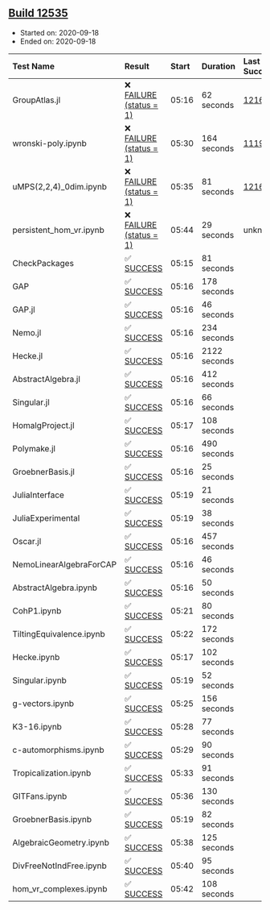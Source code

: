 ## [Build 12535](https://oscarci.mathematik.uni-kl.de/job/oscar/12535/)

* Started on: 2020-09-18
* Ended on: 2020-09-18

| Test Name    | Result | Start | Duration | Last Success | First Failure |
|:-------------|:-------|:------|:---------|:-------------|:--------------|
| GroupAtlas.jl | ❌ [FAILURE (status = 1)](https://oscarci.mathematik.uni-kl.de/job/oscar/12535/artifact/logs/build-12535/GroupAtlas.jl.log) | 05:16 | 62 seconds | [12167](https://oscarci.mathematik.uni-kl.de/job/oscar/12167/) | [12168](https://oscarci.mathematik.uni-kl.de/job/oscar/12168/) |
| wronski-poly.ipynb | ❌ [FAILURE (status = 1)](https://oscarci.mathematik.uni-kl.de/job/oscar/12535/artifact/logs/build-12535/wronski-poly.ipynb.log) | 05:30 | 164 seconds | [11192](https://oscarci.mathematik.uni-kl.de/job/oscar/11192/) | [11193](https://oscarci.mathematik.uni-kl.de/job/oscar/11193/) |
| uMPS(2,2,4)_0dim.ipynb | ❌ [FAILURE (status = 1)](https://oscarci.mathematik.uni-kl.de/job/oscar/12535/artifact/logs/build-12535/uMPS-2-2-4-_0dim.ipynb.log) | 05:35 | 81 seconds | [12167](https://oscarci.mathematik.uni-kl.de/job/oscar/12167/) | [12168](https://oscarci.mathematik.uni-kl.de/job/oscar/12168/) |
| persistent_hom_vr.ipynb | ❌ [FAILURE (status = 1)](https://oscarci.mathematik.uni-kl.de/job/oscar/12535/artifact/logs/build-12535/persistent_hom_vr.ipynb.log) | 05:44 | 29 seconds | unknown | unknown |
| CheckPackages | ✅ [SUCCESS](https://oscarci.mathematik.uni-kl.de/job/oscar/12535/artifact/logs/build-12535/CheckPackages.log) | 05:15 | 81 seconds |  |  |
| GAP | ✅ [SUCCESS](https://oscarci.mathematik.uni-kl.de/job/oscar/12535/artifact/logs/build-12535/GAP.log) | 05:16 | 178 seconds |  |  |
| GAP.jl | ✅ [SUCCESS](https://oscarci.mathematik.uni-kl.de/job/oscar/12535/artifact/logs/build-12535/GAP.jl.log) | 05:16 | 46 seconds |  |  |
| Nemo.jl | ✅ [SUCCESS](https://oscarci.mathematik.uni-kl.de/job/oscar/12535/artifact/logs/build-12535/Nemo.jl.log) | 05:16 | 234 seconds |  |  |
| Hecke.jl | ✅ [SUCCESS](https://oscarci.mathematik.uni-kl.de/job/oscar/12535/artifact/logs/build-12535/Hecke.jl.log) | 05:16 | 2122 seconds |  |  |
| AbstractAlgebra.jl | ✅ [SUCCESS](https://oscarci.mathematik.uni-kl.de/job/oscar/12535/artifact/logs/build-12535/AbstractAlgebra.jl.log) | 05:16 | 412 seconds |  |  |
| Singular.jl | ✅ [SUCCESS](https://oscarci.mathematik.uni-kl.de/job/oscar/12535/artifact/logs/build-12535/Singular.jl.log) | 05:16 | 66 seconds |  |  |
| HomalgProject.jl | ✅ [SUCCESS](https://oscarci.mathematik.uni-kl.de/job/oscar/12535/artifact/logs/build-12535/HomalgProject.jl.log) | 05:17 | 108 seconds |  |  |
| Polymake.jl | ✅ [SUCCESS](https://oscarci.mathematik.uni-kl.de/job/oscar/12535/artifact/logs/build-12535/Polymake.jl.log) | 05:16 | 490 seconds |  |  |
| GroebnerBasis.jl | ✅ [SUCCESS](https://oscarci.mathematik.uni-kl.de/job/oscar/12535/artifact/logs/build-12535/GroebnerBasis.jl.log) | 05:16 | 25 seconds |  |  |
| JuliaInterface | ✅ [SUCCESS](https://oscarci.mathematik.uni-kl.de/job/oscar/12535/artifact/logs/build-12535/JuliaInterface.log) | 05:19 | 21 seconds |  |  |
| JuliaExperimental | ✅ [SUCCESS](https://oscarci.mathematik.uni-kl.de/job/oscar/12535/artifact/logs/build-12535/JuliaExperimental.log) | 05:19 | 38 seconds |  |  |
| Oscar.jl | ✅ [SUCCESS](https://oscarci.mathematik.uni-kl.de/job/oscar/12535/artifact/logs/build-12535/Oscar.jl.log) | 05:16 | 457 seconds |  |  |
| NemoLinearAlgebraForCAP | ✅ [SUCCESS](https://oscarci.mathematik.uni-kl.de/job/oscar/12535/artifact/logs/build-12535/NemoLinearAlgebraForCAP.log) | 05:16 | 46 seconds |  |  |
| AbstractAlgebra.ipynb | ✅ [SUCCESS](https://oscarci.mathematik.uni-kl.de/job/oscar/12535/artifact/logs/build-12535/AbstractAlgebra.ipynb.log) | 05:16 | 50 seconds |  |  |
| CohP1.ipynb | ✅ [SUCCESS](https://oscarci.mathematik.uni-kl.de/job/oscar/12535/artifact/logs/build-12535/CohP1.ipynb.log) | 05:21 | 80 seconds |  |  |
| TiltingEquivalence.ipynb | ✅ [SUCCESS](https://oscarci.mathematik.uni-kl.de/job/oscar/12535/artifact/logs/build-12535/TiltingEquivalence.ipynb.log) | 05:22 | 172 seconds |  |  |
| Hecke.ipynb | ✅ [SUCCESS](https://oscarci.mathematik.uni-kl.de/job/oscar/12535/artifact/logs/build-12535/Hecke.ipynb.log) | 05:17 | 102 seconds |  |  |
| Singular.ipynb | ✅ [SUCCESS](https://oscarci.mathematik.uni-kl.de/job/oscar/12535/artifact/logs/build-12535/Singular.ipynb.log) | 05:19 | 52 seconds |  |  |
| g-vectors.ipynb | ✅ [SUCCESS](https://oscarci.mathematik.uni-kl.de/job/oscar/12535/artifact/logs/build-12535/g-vectors.ipynb.log) | 05:25 | 156 seconds |  |  |
| K3-16.ipynb | ✅ [SUCCESS](https://oscarci.mathematik.uni-kl.de/job/oscar/12535/artifact/logs/build-12535/K3-16.ipynb.log) | 05:28 | 77 seconds |  |  |
| c-automorphisms.ipynb | ✅ [SUCCESS](https://oscarci.mathematik.uni-kl.de/job/oscar/12535/artifact/logs/build-12535/c-automorphisms.ipynb.log) | 05:29 | 90 seconds |  |  |
| Tropicalization.ipynb | ✅ [SUCCESS](https://oscarci.mathematik.uni-kl.de/job/oscar/12535/artifact/logs/build-12535/Tropicalization.ipynb.log) | 05:33 | 91 seconds |  |  |
| GITFans.ipynb | ✅ [SUCCESS](https://oscarci.mathematik.uni-kl.de/job/oscar/12535/artifact/logs/build-12535/GITFans.ipynb.log) | 05:36 | 130 seconds |  |  |
| GroebnerBasis.ipynb | ✅ [SUCCESS](https://oscarci.mathematik.uni-kl.de/job/oscar/12535/artifact/logs/build-12535/GroebnerBasis.ipynb.log) | 05:19 | 82 seconds |  |  |
| AlgebraicGeometry.ipynb | ✅ [SUCCESS](https://oscarci.mathematik.uni-kl.de/job/oscar/12535/artifact/logs/build-12535/AlgebraicGeometry.ipynb.log) | 05:38 | 125 seconds |  |  |
| DivFreeNotIndFree.ipynb | ✅ [SUCCESS](https://oscarci.mathematik.uni-kl.de/job/oscar/12535/artifact/logs/build-12535/DivFreeNotIndFree.ipynb.log) | 05:40 | 95 seconds |  |  |
| hom_vr_complexes.ipynb | ✅ [SUCCESS](https://oscarci.mathematik.uni-kl.de/job/oscar/12535/artifact/logs/build-12535/hom_vr_complexes.ipynb.log) | 05:42 | 108 seconds |  |  |
